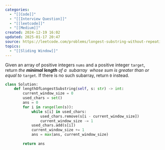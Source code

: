 ```yaml
---
categories:
  - "[[Code]]"
  - "[[Interview Question]]"
  - "[[leetcode]]"
  - "[[Medium]]"
created: 2024-12-19 16:02
updated: 2025-01-17 20:47
source: https://leetcode.com/problems/longest-substring-without-repeating-characters
topics:
  - "[[Sliding Window]]"
---
```

Given an array of positive integers `nums` and a positive integer `target`, return _the **minimal length** of a_  _subarray_  _whose sum is greater than or equal to_ `target`. If there is no such subarray, return `0` instead.
```python
class Solution:
    def lengthOfLongestSubstring(self, s: str) -> int:
        current_window_size = 0
        used_chars = set()
        ans = 0
        for i in range(len(s)):
            while s[i] in used_chars:
                used_chars.remove(s[i - current_window_size])
                current_window_size -= 1
            used_chars.add(s[i])
            current_window_size += 1
            ans = max(ans, current_window_size)
               
        return ans
``` 